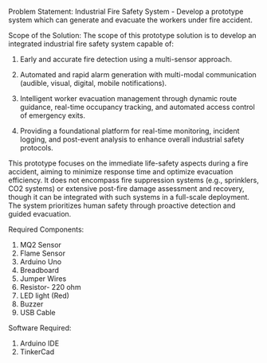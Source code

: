 Problem Statement:  Industrial Fire Safety System - Develop a prototype system which can generate and evacuate the workers under fire accident.

Scope of the Solution: 
The scope of this prototype solution is to develop an integrated industrial fire safety system capable of:

1) Early and accurate fire detection using a multi-sensor approach.

2) Automated and rapid alarm generation with multi-modal communication (audible, visual, digital, mobile notifications).

3) Intelligent worker evacuation management through dynamic route guidance, real-time occupancy tracking, and automated access control of emergency exits.

4) Providing a foundational platform for real-time monitoring, incident logging, and post-event analysis to enhance overall industrial safety protocols.

This prototype focuses on the immediate life-safety aspects during a fire accident, aiming to minimize response time and optimize evacuation efficiency. It does not encompass fire suppression systems (e.g., sprinklers, CO2 systems) or extensive post-fire damage assessment and recovery, though it can be integrated with such systems in a full-scale deployment. The system prioritizes human safety through proactive detection and guided evacuation.

Required Components:
1) MQ2 Sensor
2) Flame Sensor
3) Arduino Uno
4) Breadboard
5) Jumper Wires
6) Resistor- 220 ohm
7) LED light (Red)
8) Buzzer
9) USB Cable

Software Required: 
1) Arduino IDE
2) TinkerCad
